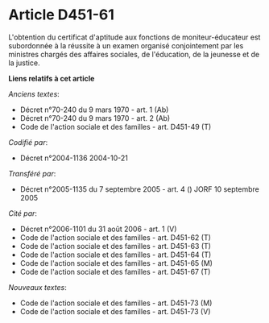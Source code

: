 # Article D451-61

L'obtention du certificat d'aptitude aux fonctions de moniteur-éducateur est subordonnée à la réussite à un examen organisé
conjointement par les ministres chargés des affaires sociales, de l'éducation, de la jeunesse et de la justice.

**Liens relatifs à cet article**

_Anciens textes_:

  - Décret n°70-240 du 9 mars 1970 - art. 1 (Ab)
  - Décret n°70-240 du 9 mars 1970 - art. 2 (Ab)
  - Code de l'action sociale et des familles - art. D451-49 (T)

_Codifié par_:

  - Décret n°2004-1136 2004-10-21

_Transféré par_:

  - Décret n°2005-1135 du 7 septembre 2005 - art. 4 () JORF 10 septembre 2005

_Cité par_:

  - Décret n°2006-1101 du 31 août 2006 - art. 1 (V)
  - Code de l'action sociale et des familles - art. D451-62 (T)
  - Code de l'action sociale et des familles - art. D451-63 (T)
  - Code de l'action sociale et des familles - art. D451-64 (T)
  - Code de l'action sociale et des familles - art. D451-65 (M)
  - Code de l'action sociale et des familles - art. D451-67 (T)

_Nouveaux textes_:

  - Code de l'action sociale et des familles - art. D451-73 (M)
  - Code de l'action sociale et des familles - art. D451-73 (V)
